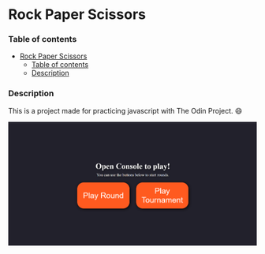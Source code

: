 # Rock Paper Scissors
 ### Table of contents
- [Rock Paper Scissors](#rock-paper-scissors)
    - [Table of contents](#table-of-contents)
    - [Description](#description)

### Description
This is a project made for practicing javascript with The Odin Project. :smile:

![image](./img/page.png)